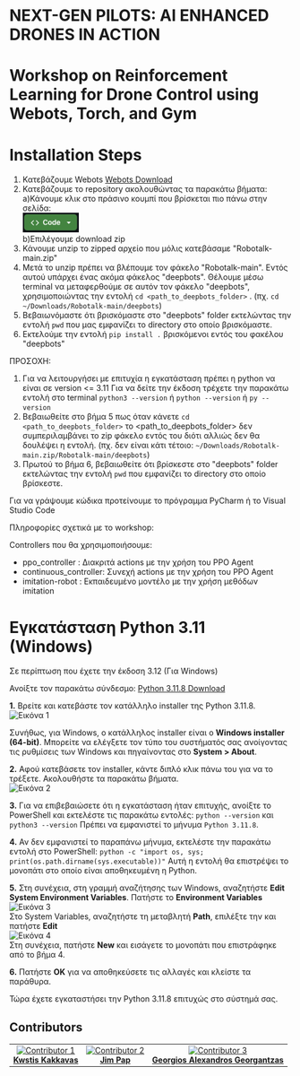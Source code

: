 # NEXT-GEN PILOTS: AI ENHANCED DRONES IN ACTION  

# Workshop on Reinforcement Learning for Drone Control using Webots, Torch, and Gym

# Installation Steps
1. Κατεβάζουμε Webots [Webots Download](https://cyberbotics.com)
2. Κατεβάζουμε το repository ακολουθώντας τα παρακάτω βήματα:  
        a)Κάνουμε κλικ στο πράσινο κουμπί που βρίσκεται πιο πάνω στην σελίδα:  
    <a href="https://github.com/ElGreKost/RoboTalk"><img src="images/Code.png" alt="GitHub Code Button" width=100></a>  
        b)Επιλέγουμε download zip
4. Κάνουμε unzip το zipped αρχείο που μόλις κατεβάσαμε "Robotalk-main.zip"
5. Μετά το unzip πρέπει να βλέπουμε τον φάκελο "Robotalk-main". Εντός αυτού υπάρχει ένας ακόμα φάκελος "deepbots". Θέλουμε μέσω terminal να μεταφερθούμε σε αυτόν τον φάκελο "deepbots", χρησιμοποιώντας την εντολή ```cd <path_to_deepbots_folder>``` . (πχ. ```cd ~/Downloads/Robotalk-main/deepbots```)
6. Βεβαιωνόμαστε ότι βρισκόμαστε στο "deepbots" folder εκτελώντας την εντολή ```pwd``` που μας εμφανίζει το directory στο οποίο βρισκόμαστε.
7. Εκτελούμε την εντολή ```pip install .```  βρισκόμενοι εντός του φακέλου "deepbots"  

ΠΡΟΣΟΧΗ:   
1. Για να λειτουργήσει με επιτυχία η εγκατάσταση πρέπει η python να είναι σε version &lt;= 3.11
Για να δείτε την έκδοση τρέχετε την παρακάτω εντολή στο terminal
```python3 --version```  ή ```python --version``` ή ```py --version```
2. Βεβαιωθείτε στο βήμα 5 πως όταν κάνετε ```cd <path_to_deepbots_folder>``` το <path_to_deepbots_folder> δεν συμπεριλαμβάνει το zip φάκελο εντός του διότι αλλιώς δεν θα δουλέψει η εντολή. (πχ. δεν είναι κάτι τέτοιο: ```~/Downloads/Robotalk-main.zip/Robotalk-main/deepbots```)  
3. Πρωτού το βήμα 6, βεβαιωθείτε ότι βρίσκεστε στο "deepbots" folder εκτελώντας την εντολή ```pwd``` που εμφανίζει το directory στο οποίο βρίσκεστε.  

Για να γράψουμε κώδικα προτείνουμε το πρόγραμμα PyCharm ή το  Visual Studio Code  

Πληροφορίες σχετικά με το workshop:  

Controllers που θα χρησιμοποιήσουμε:
- ppo_controller       : Διακριτά actions με την χρήση του PPO Agent
- continuous_controller: Συνεχή actions με την χρήση του PPO Agent
- imitation-robot      : Εκπαιδευμένο μοντέλο με την χρήση μεθόδων imitation


# Εγκατάσταση Python 3.11 (Windows)
Σε περίπτωση που έχετε την έκδοση 3.12 (Για Windows)

Ανοίξτε τον παρακάτω σύνδεσμο: [Python 3.11.8 Download](https://www.python.org/downloads/release/python-3118/)  

**1.** Βρείτε και κατεβάστε τον κατάλληλο installer της Python 3.11.8.  
    ![Εικόνα 1](images/image1.PNG)  

Συνήθως, για Windows, ο κατάλληλος installer είναι ο **Windows installer (64-bit)**. Μπορείτε να ελέγξετε τον τύπο του συστήματός σας ανοίγοντας τις ρυθμίσεις των Windows και πηγαίνοντας στο **System > About**.

**2.** Αφού κατεβάσετε τον installer, κάντε διπλό κλικ πάνω του για να το τρέξετε. Ακολουθήστε τα παρακάτω βήματα.  
    ![Εικόνα 2](images/image2.PNG)  

**3.** Για να επιβεβαιώσετε ότι η εγκατάσταση ήταν επιτυχής, ανοίξτε το PowerShell και εκτελέστε τις παρακάτω εντολές: 
    ```python --version```
και 
    ```python3 --version```
Πρέπει να εμφανιστεί το μήνυμα ```Python 3.11.8```.

**4.** Αν δεν εμφανιστεί το παραπάνω μήνυμα, εκτελέστε την παρακάτω εντολή στο PowerShell:
    ```python -c "import os, sys; print(os.path.dirname(sys.executable))"```
Αυτή η εντολή θα επιστρέψει το μονοπάτι στο οποίο είναι αποθηκευμένη η Python.

**5.** Στη συνέχεια, στη γραμμή αναζήτησης των Windows, αναζητήστε **Edit System Environment Variables**. Πατήστε το **Environment Variables**  
    ![Εικόνα 3](images/image3.PNG)  
Στο System Variables, αναζητήστε τη μεταβλητή **Path**, επιλέξτε την και πατήστε **Edit**  
    ![Εικόνα 4](images/image4.PNG)  
Στη συνέχεια, πατήστε **New** και εισάγετε το μονοπάτι που επιστράφηκε από το βήμα 4.

**6.** Πατήστε **OK** για να αποθηκεύσετε τις αλλαγές και κλείστε τα παράθυρα.

Τώρα έχετε εγκαταστήσει την Python 3.11.8 επιτυχώς στο σύστημά σας.  

## Contributors

<table>
  <tr>
    <td align="center">
      <a href="https://github.com/ElGreKost">
        <img src="https://github.com/ElGreKost.JPG" alt="Contributor 1" width="100"/>
        <br>
        <strong>Kwstis Kakkavas</strong>
      </a>
    </td>
    <td align="center">
      <a href="https://github.com/dimpap5555">
        <img src="https://github.com/dimpap5555.JPG" alt="Contributor 2" width="100"/>
        <br>
        <strong>Jim Pap</strong>
      </a>
    </td>
    <td align="center">
      <a href="https://github.com/AlexGeorgantzas">
        <img src="https://github.com/AlexGeorgantzas.png" alt="Contributor 3" width="100"/>
        <br>
        <strong>Georgios Alexandros Georgantzas</strong>
      </a>
    </td>
  </tr>
</table>


